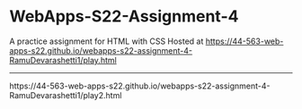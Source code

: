 # WebApps-S22-Assignment-4
A practice assignment for HTML with CSS
Hosted at https://44-563-web-apps-s22.github.io/webapps-s22-assignment-4-RamuDevarashetti1/play.html
<hr>
https://44-563-web-apps-s22.github.io/webapps-s22-assignment-4-RamuDevarashetti1/play2.html
